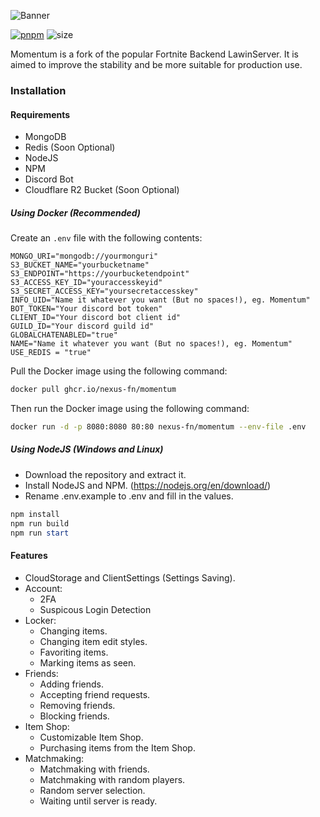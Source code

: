 ![Banner](https://cdn.nexusfn.net/file/2023/05/Banner.png)

[![pnpm](https://img.shields.io/badge/maintained%20with-pnpm-cc00ff.svg?style=for-the-badge&logo=pnpm)](https://pnpm.io/) 
![size](https://img.shields.io/github/repo-size/Nexus-FN/Momentum?label=Size&style=for-the-badge)

Momentum is a fork of the popular Fortnite Backend LawinServer. It is aimed to improve the stability and be more suitable for production use.

### Installation

#### Requirements

- MongoDB
- Redis (Soon Optional)
- NodeJS
- NPM
- Discord Bot
- Cloudflare R2 Bucket (Soon Optional)

##### Using Docker (Recommended)

Create an `.env` file with the following contents:

```env
MONGO_URI="mongodb://yourmonguri"
S3_BUCKET_NAME="yourbucketname"
S3_ENDPOINT="https://yourbucketendpoint"
S3_ACCESS_KEY_ID="youraccesskeyid"
S3_SECRET_ACCESS_KEY="yoursecretaccesskey"
INFO_UID="Name it whatever you want (But no spaces!), eg. Momentum"
BOT_TOKEN="Your discord bot token"
CLIENT_ID="Your discord bot client id"
GUILD_ID="Your discord guild id"
GLOBALCHATENABLED="true"
NAME="Name it whatever you want (But no spaces!), eg. Momentum"
USE_REDIS = "true"
```

Pull the Docker image using the following command:

```bash 
docker pull ghcr.io/nexus-fn/momentum
```

Then run the Docker image using the following command:

```bash
docker run -d -p 8080:8080 80:80 nexus-fn/momentum --env-file .env
```

##### Using NodeJS (Windows and Linux)

- Download the repository and extract it.
- Install NodeJS and NPM. (https://nodejs.org/en/download/)
- Rename .env.example to .env and fill in the values.

```powershell
npm install
npm run build
npm run start
```


#### Features

* CloudStorage and ClientSettings (Settings Saving).
* Account:
  + 2FA
  + Suspicous Login Detection
* Locker:
    + Changing items.
    + Changing item edit styles.
    + Favoriting items.
    + Marking items as seen.
* Friends:
    + Adding friends.
    + Accepting friend requests.
    + Removing friends.
    + Blocking friends.
* Item Shop:
    + Customizable Item Shop.
    + Purchasing items from the Item Shop.
* Matchmaking:
  * Matchmaking with friends.
  * Matchmaking with random players.
  * Random server selection.
  * Waiting until server is ready.